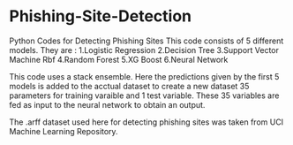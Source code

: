 # Phishing-Site-Detection
Python Codes for Detecting Phishing Sites
This code consists of 5 different models. They are :
1.Logistic Regression
2.Decision Tree
3.Support Vector Machine Rbf
4.Random Forest
5.XG Boost
6.Neural Network

This code uses a stack ensemble. Here the predictions given by the first 5 models is added to the acctual dataset to create a new dataset
35 parameters for training varaible and 1 test variable. 
These 35 variables are fed as input to the neural network to obtain an output.

The .arff dataset used here for detecting phishing sites was taken from UCI Machine Learning Repository. 

